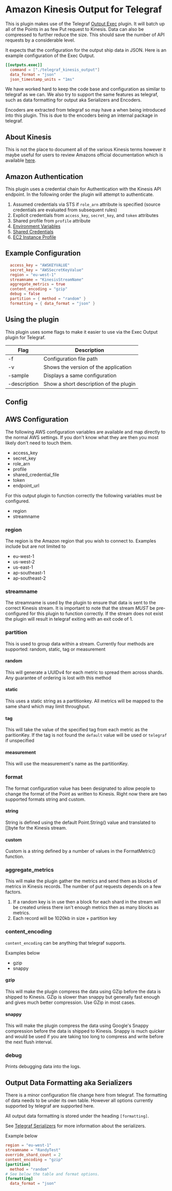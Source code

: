 # Amazon Kinesis Output for Telegraf

This is plugin makes use of the Telegraf [Output Exec](https://github.com/influxdata/telegraf/tree/master/plugins/outputs/exec) plugin. It will batch up all of the Points
in as few Put request to Kinesis. Data can also be compressed to further reduce the size. This should save the number of API requests by a considerable level.

It expects that the configuration for the output ship data in JSON. Here is an example configuration of the Exec Output.

```toml
[[outputs.exec]]
  command = ["./telegraf_kinesis_output"]
  data_format = "json"
  json_timestamp_units = "1ms"
```

We have worked hard to keep the code base and configuration as similar to telegraf as we can. We also try to support the same features as telegraf, such as data formatting for output aka Serializers and Encoders.

Encoders are extracted from telegraf so may have a when being introduced into this plugin. This is due to the encoders being an internal package in telegraf.

## About Kinesis

This is not the place to document all of the various Kinesis terms however it
maybe useful for users to review Amazons official documentation which is available
[here](http://docs.aws.amazon.com/kinesis/latest/dev/key-concepts.html).

## Amazon Authentication

This plugin uses a credential chain for Authentication with the Kinesis API endpoint. In the following order the plugin
will attempt to authenticate.

1. Assumed credentials via STS if `role_arn` attribute is specified (source credentials are evaluated from subsequent rules)
2. Explicit credentials from `access_key`, `secret_key`, and `token` attributes
3. Shared profile from `profile` attribute
4. [Environment Variables](https://github.com/aws/aws-sdk-go/wiki/configuring-sdk#environment-variables)
5. [Shared Credentials](https://github.com/aws/aws-sdk-go/wiki/configuring-sdk#shared-credentials-file)
6. [EC2 Instance Profile](http://docs.aws.amazon.com/AWSEC2/latest/UserGuide/iam-roles-for-amazon-ec2.html)

## Example Configuration

```toml
  access_key = "AWSKEYVALUE"
  secret_key = "AWSSecretKeyValue"
  region = "eu-west-1"
  streamname = "KinesisStreamName"
  aggregate_metrics = true
  content_encoding = "gzip"
  debug = false
  partition = { method = "random" }
  formatting = { data_format = "json" }
```

## Using the plugin

This plugin uses some flags to make it easier to use via the Exec Output plugin for Telegraf.

Flag | Description
---|---
-f | Configuration file path
-v | Shows the version of the application
-sample | Displays a same configuration
-description | Show a short description of the plugin

## Config

## AWS Configuration

The following AWS configuration variables are available and map directly to the normal AWS settings. If you don't know what they are then you most likely don't need to touch them.

* access_key
* secret_key
* role_arn
* profile
* shared_credential_file
* token
* endpoint_url

For this output plugin to function correctly the following variables must be configured.

* region
* streamname

### region

The region is the Amazon region that you wish to connect to. Examples include but are not limited to

* eu-west-1
* us-west-2
* us-east-1
* ap-southeast-1
* ap-southeast-2

### streamname

The streamname is used by the plugin to ensure that data is sent to the correct Kinesis stream. It is important to
note that the stream *MUST* be pre-configured for this plugin to function correctly. If the stream does not exist the
plugin will result in telegraf exiting with an exit code of 1.

### partition

This is used to group data within a stream. Currently four methods are supported: random, static, tag or measurement

#### random

This will generate a UUIDv4 for each metric to spread them across shards.
Any guarantee of ordering is lost with this method

#### static

This uses a static string as a partitionkey.
All metrics will be mapped to the same shard which may limit throughput.

#### tag

This will take the value of the specified tag from each metric as the paritionKey.
If the tag is not found the `default` value will be used or `telegraf` if unspecified

#### measurement

This will use the measurement's name as the partitionKey.

### format

The format configuration value has been designated to allow people to change the format of the Point as written to
Kinesis. Right now there are two supported formats string and custom.

#### string

String is defined using the default Point.String() value and translated to []byte for the Kinesis stream.

#### custom

Custom is a string defined by a number of values in the FormatMetric() function.

### aggregate_metrics

This will make the plugin gather the metrics and send them as blocks of metrics in Kinesis records. The number of put requests depends on a few factors.

1. If a random key is in use then a block for each shard in the stream will be created unless there isn't enough metrics then as many blocks as metrics.
1. Each record will be 1020kb in size + partition key

### content_encoding

`content_encoding` can be anything that telegraf supports.

Examples below

* gzip
* snappy

#### gzip

This will make the plugin compress the data using GZip before the data is shipped to Kinesis.
GZip is slower than snappy but generally fast enough and gives much better compression. Use GZip in most cases.

#### snappy

This will make the plugin compress the data using Google's Snappy compression before the data is shipped to Kinesis.
Snappy is much quicker and would be used if you are taking too long to compress and write before the next flush interval.

### debug

Prints debugging data into the logs.

## Output Data Formatting aka Serializers

There is a minor configuration file change here from telegraf. The formatting of data needs to be under its own table.
However all options currently supported by telegraf are supported here.

All output data formatting is stored under the heading `[formatting]`.

See [Telegraf Serializers](https://github.com/influxdata/telegraf#serializers) for more information about the serializers.

Example below

```toml
region = "eu-west-1"
streamname = "RandyTest"
override_shard_count = 2
content_encoding = "gzip"
[partition]
  method = "random"
# See below the table and format options.
[formatting]
  data_format = "json"
```
